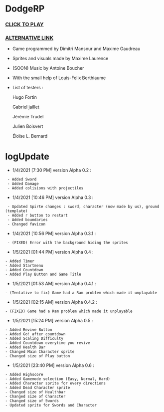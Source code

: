 # DodgeRP
###                                                                [CLICK TO PLAY](https://lesgrailleurs.github.io/DodgeRP/)
###                                                                 [ALTERNATIVE LINK](https://lesgrailleurs.github.io/DodgeRP/index.html)
- Game programmed by Dimitri Mansour and Maxime Gaudreau
- Sprites and visuals made by Maxime Laurence
- (SOON) Music by Antoine Boucher
- With the small help of Louis-Felix Berthiaume
- List of testers :


   Hugo Fortin
 
 
   Gabriel jaillet
 
 
   Jérémie Trudel
 
 
   Julien Boisvert
 
   
   Éloïse L. Bernard
   
   
# logUpdate
- 1/4/2021 [7:30 PM] version Alpha 0.2 :
```
 - Added Sword
 - Added Damage
 - Added colisions with projectiles
 ```
- 1/4/2021 [10:46 PM] version Alpha 0.3 :
```
 - Updated Spirte changes : sword, character (now made by us), ground (template)
 - Added r button to restart
 - Added boundaries
 - Changed favicon
 ```
- 1/4/2021 [10:56 PM] version Alpha 0.3.1 :
```
 - (FIXED) Error with the background hiding the sprites
```
- 1/5/2021 [01:44 PM] version Alpha 0.4 :
```
- Added Timer
- Added Startmenu
- Added Countdown
- Added Play Button and Game Title
```
- 1/5/2021 [01:53 AM] version Alpha 0.4.1 :
```
- (Tentative to fix) Game had a Ram problem which made it unplayable
```
- 1/5/2021 [02:15 AM] version Alpha 0.4.2 :
```
- (FIXED) Game had a Ram problem which made it unplayable
```
- 1/5/2021 [15:24 PM] version Alpha 0.5 :
```
- Added Revive Button
- Added Go! after countdown
- Added Scaling Difficulty
- Added Countdown everytime you revive
- Added Health Bar
- Changed Main Character sprite
- Changed size of Play button
```
- 1/5/2021 [23:40 PM] version Alpha 0.6 :
```
- Added Highscore
- Added Gamemode selection (Easy, Normal, Hard)
- Added Character sprite for every directions
- Added Dead Character sprite
- Changed size of Healthbar
- Changed size of Character
- Changed size of Swords
- Updated sprite for Swords and Character
```
